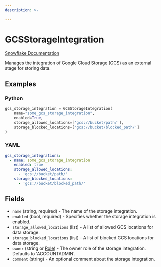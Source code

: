 ```yaml
---
description: >-
  
---
```


# GCSStorageIntegration

[Snowflake Documentation](https://docs.snowflake.com/en/sql-reference/sql/create-storage-integration.html)

Manages the integration of Google Cloud Storage (GCS) as an external stage for storing data.


## Examples

### Python

```python
gcs_storage_integration = GCSStorageIntegration(
    name="some_gcs_storage_integration",
    enabled=True,
    storage_allowed_locations=['gcs://bucket/path/'],
    storage_blocked_locations=['gcs://bucket/blocked_path/']
)
```


### YAML

```yaml
gcs_storage_integrations:
  - name: some_gcs_storage_integration
    enabled: true
    storage_allowed_locations:
      - 'gcs://bucket/path/'
    storage_blocked_locations:
      - 'gcs://bucket/blocked_path/'
```


## Fields

* `name` (string, required) - The name of the storage integration.
* `enabled` (bool, required) - Specifies whether the storage integration is enabled.
* `storage_allowed_locations` (list) - A list of allowed GCS locations for data storage.
* `storage_blocked_locations` (list) - A list of blocked GCS locations for data storage.
* `owner` (string or [Role](role.md)) - The owner role of the storage integration. Defaults to 'ACCOUNTADMIN'.
* `comment` (string) - An optional comment about the storage integration.


